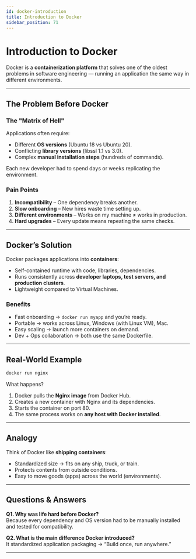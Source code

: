 ```yaml
---
id: docker-introduction
title: Introduction to Docker
sidebar_position: 71
---
```


# Introduction to Docker

Docker is a **containerization platform** that solves one of the oldest problems in software engineering — running an application the same way in different environments.

---

## The Problem Before Docker

### The "Matrix of Hell"
Applications often require:
- Different **OS versions** (Ubuntu 18 vs Ubuntu 20).  
- Conflicting **library versions** (libssl 1.1 vs 3.0).  
- Complex **manual installation steps** (hundreds of commands).  

Each new developer had to spend days or weeks replicating the environment.

### Pain Points
1. **Incompatibility** – One dependency breaks another.  
2. **Slow onboarding** – New hires waste time setting up.  
3. **Different environments** – Works on my machine ≠ works in production.  
4. **Hard upgrades** – Every update means repeating the same checks.  

---

## Docker’s Solution

Docker packages applications into **containers**:
- Self-contained runtime with code, libraries, dependencies.  
- Runs consistently across **developer laptops, test servers, and production clusters**.  
- Lightweight compared to Virtual Machines.

### Benefits
- Fast onboarding → `docker run myapp` and you’re ready.  
- Portable → works across Linux, Windows (with Linux VM), Mac.  
- Easy scaling → launch more containers on demand.  
- Dev + Ops collaboration → both use the same Dockerfile.

---

## Real-World Example

```bash
docker run nginx
```

What happens?
1. Docker pulls the **Nginx image** from Docker Hub.  
2. Creates a new container with Nginx and its dependencies.  
3. Starts the container on port 80.  
4. The same process works on **any host with Docker installed**.

---

## Analogy

Think of Docker like **shipping containers**:
- Standardized size → fits on any ship, truck, or train.  
- Protects contents from outside conditions.  
- Easy to move goods (apps) across the world (environments).  

---

## Questions & Answers

**Q1. Why was life hard before Docker?**  
Because every dependency and OS version had to be manually installed and tested for compatibility.  

**Q2. What is the main difference Docker introduced?**  
It standardized application packaging → “Build once, run anywhere.”  

---
